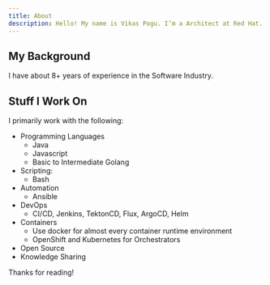 ```yaml
---
title: About
description: Hello! My name is Vikas Pogu. I’m a Architect at Red Hat.
---
```


## My Background

I have about 8+ years of experience in the Software Industry.

## Stuff I Work On

I primarily work with the following:

- Programming Languages
  - Java
  - Javascript
  - Basic to Intermediate Golang
- Scripting:
  - Bash
- Automation
  - Ansible
- DevOps
  - CI/CD, Jenkins, TektonCD, Flux, ArgoCD, Helm
- Containers
  - Use docker for almost every container runtime environment
  - OpenShift and Kubernetes for Orchestrators
- Open Source
- Knowledge Sharing

Thanks for reading!
